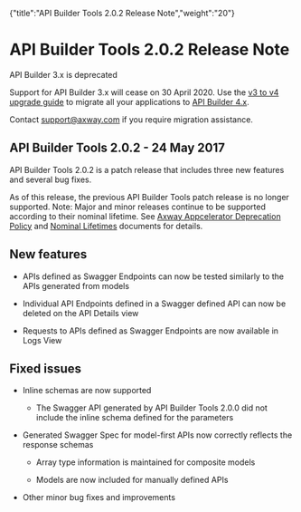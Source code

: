 {"title":"API Builder Tools 2.0.2 Release Note","weight":"20"} 

# API Builder Tools 2.0.2 Release Note

API Builder 3.x is deprecated

Support for API Builder 3.x will cease on 30 April 2020. Use the [v3 to v4 upgrade guide](https://docs.axway.com/bundle/API_Builder_4x_allOS_en/page/api_builder_v3_to_v4_upgrade_guide.html) to migrate all your applications to [API Builder 4.x](https://docs.axway.com/bundle/API_Builder_4x_allOS_en/page/api_builder_getting_started_guide.html).

Contact [support@axway.com](mailto:support@axway.com) if you require migration assistance.

## API Builder Tools 2.0.2 - 24 May 2017

API Builder Tools 2.0.2 is a patch release that includes three new features and several bug fixes.

As of this release, the previous API Builder Tools patch release is no longer supported. Note: Major and minor releases continue to be supported according to their nominal lifetime. See [Axway Appcelerator Deprecation Policy](/docs/appc/AMPLIFY_Appcelerator_Services_Overview/Axway_Appcelerator_Deprecation_Policy/) and [Nominal Lifetimes](/docs/appc/AMPLIFY_Appcelerator_Services_Overview/Axway_Appcelerator_Product_Lifecycle/#NominalLifetimes) documents for details.

## New features

*   APIs defined as Swagger Endpoints can now be tested similarly to the APIs generated from models
    
*   Individual API Endpoints defined in a Swagger defined API can now be deleted on the API Details view
    
*   Requests to APIs defined as Swagger Endpoints are now available in Logs View
    

## Fixed issues

*   Inline schemas are now supported
    
    *   The Swagger API generated by API Builder Tools 2.0.0 did not include the inline schema defined for the parameters
        
*   Generated Swagger Spec for model-first APIs now correctly reflects the response schemas
    
    *   Array type information is maintained for composite models
        
    *   Models are now included for manually defined APIs
        
*   Other minor bug fixes and improvements